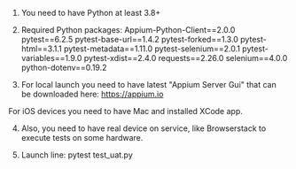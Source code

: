 1) You need to have Python at least 3.8+

2) Required Python packages:
Appium-Python-Client==2.0.0
pytest==6.2.5
pytest-base-url==1.4.2
pytest-forked==1.3.0
pytest-html==3.1.1
pytest-metadata==1.11.0
pytest-selenium==2.0.1
pytest-variables==1.9.0
pytest-xdist==2.4.0
requests==2.26.0
selenium==4.0.0
python-dotenv==0.19.2

3) For local launch you need to have latest "Appium Server Gui" that can be downloaded here:
https://appium.io

For iOS devices you need to have Mac and installed XCode app.

4) Also, you need to have real device on service, like Browserstack to execute tests on some hardware.

5) Launch line:
pytest test_uat.py


######